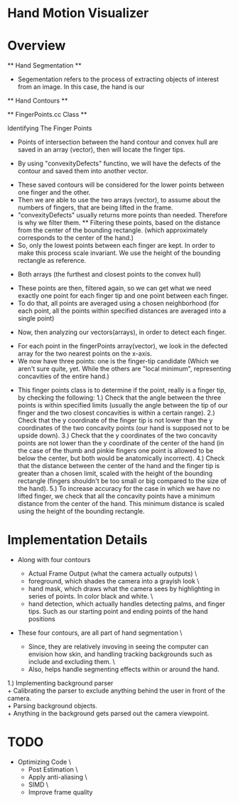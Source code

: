 # Hand Motion Visualizer


# Overview
** Hand Segmentation **
- Segementation refers to the process of extracting objects of interest from an image. In this case, the hand is our

** Hand Contours **

** FingerPoints.cc Class **

Identifying The Finger Points
- Points of intersection between the hand contour and convex hull are saved in an array (vector), then will locate the finger tips.

- By using "convexityDefects" functino, we will have the defects of the contour and saved them into another vector.
 + These saved contours will be considered for the lower points between one finger and the other.
 + Then we are able to use the two arrays (vector), to assume about the numbers of fingers, that are being lifted in the frame.
 + "convexityDefects" usually returns more points than needed. Therefore is why we filter them.
    ** Filtering these points, based on the distance from the center of the bounding rectangle. (which approximately corresponds to the center of the hand.)
+ So, only the lowest points between each finger are kept. In order to make this process scale invariant. We use the height of the bounding rectangle as reference.

- Both arrays (the furthest and closest points to the convex hull)
 + These points are then, filtered again, so we can get what we need exactly one point for each finger tip and one point between each finger.
 + To do that, all points are averaged using a chosen neighborhood (for each point, all the points within specified distances are averaged into a single point)

- Now, then analyzing our vectors(arrays), in order to detect each finger.
 + For each point in the fingerPoints array(vector), we look in the defected array for the two nearest points on the x-axis.
 + We now have three points: one is the finger-tip candidate (Which we aren't sure quite, yet. While the others are "local minimum", representing concavities of the entire hand.)

- This finger points class is to determine if the point, really is a finger tip, by checking the following:
1.) Check that the angle between the three points is within specified limits (usually the angle between the tip of our finger and the two closest concavities is within a certain range).
2.) Check that the y coordinate of the finger tip is not lower than the y coordinates of the two concavity points (our hand is supposed not to be upside down).
3.) Check that the y coordinates of the two concavity points are not lower than the y coordinate of the center of the hand (in the case of the thumb and pinkie fingers one point is allowed to be below the center, but both would be anatomically incorrect).
4.) Check that the distance between the center of the hand and the finger tip is greater than a chosen limit, scaled with the height of the bounding rectangle (fingers shouldn't be too small or big compared to the size of the hand).
5.) To increase accuracy for the case in which we have no lifted finger, we check that all the concavity points have a minimum distance from the center of the hand. This minimum distance is scaled using the height of the bounding rectangle.




# Implementation Details

- Along with four contours
    + Actual Frame Output (what the camera actually outputs) \
    + foreground, which shades the camera into a grayish look \
    + hand mask, which draws what the camera sees by highlighting in series of points. In color black and white. \
    + hand detection, which actually handles detecting palms, and finger tips. Such as our starting point and ending points of the hand positions

- These four contours, are all part of hand segmentation \
    + Since, they are relatively invoving in seeing the computer can envision how skin, and handling tracking backgrounds such as include and excluding them. \
    + Also, helps handle segmenting effects within or around the hand.

1.) Implementing background parser \
    + Calibrating the parser to exclude anything behind the user in front of the camera. \
    + Parsing background objects. \
    + Anything in the background gets parsed out the camera viewpoint.


# TODO
- Optimizing Code \
    + Post Estimation \
	+ Apply anti-aliasing \
	+ SIMD \
	+ Improve frame quality

